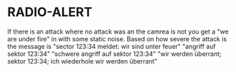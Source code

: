# RADIO-ALERT

If there is an attack where no attack was an the camrea is not 
you get a "we are under fire" in with some static noise.
Based on how severe the attack is the message is
"sector 123:34 meldet: wir sind unter feuer"
"angriff auf sektor 123:34"
"schwere angriff auf sektor 123:34"
"wir werden überrant; sektor 123:34; ich wiederhole wir werden überrant"